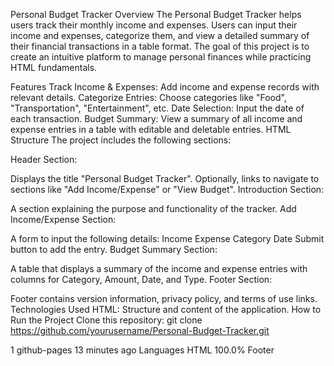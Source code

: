 Personal Budget Tracker
Overview
The Personal Budget Tracker helps users track their monthly income and expenses. Users can input their income and expenses, categorize them, and view a detailed summary of their financial transactions in a table format. The goal of this project is to create an intuitive platform to manage personal finances while practicing HTML fundamentals.

Features
Track Income & Expenses: Add income and expense records with relevant details.
Categorize Entries: Choose categories like "Food", "Transportation", "Entertainment", etc.
Date Selection: Input the date of each transaction.
Budget Summary: View a summary of all income and expense entries in a table with editable and deletable entries.
HTML Structure
The project includes the following sections:

Header Section:

Displays the title "Personal Budget Tracker".
Optionally, links to navigate to sections like "Add Income/Expense" or "View Budget".
Introduction Section:

A section explaining the purpose and functionality of the tracker.
Add Income/Expense Section:

A form to input the following details:
Income
Expense
Category
Date
Submit button to add the entry.
Budget Summary Section:

A table that displays a summary of the income and expense entries with columns for Category, Amount, Date, and Type.
Footer Section:

Footer contains version information, privacy policy, and terms of use links.
Technologies Used
HTML: Structure and content of the application.
How to Run the Project
Clone this repository:
git clone https://github.com/yourusername/Personal-Budget-Tracker.git

1
 github-pages 13 minutes ago
Languages
HTML
100.0%
Footer
